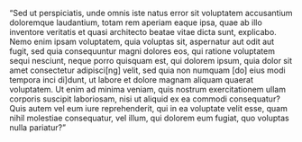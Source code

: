 “Sed ut perspiciatis, unde omnis iste natus error sit voluptatem accusantium doloremque laudantium, totam rem aperiam eaque ipsa,
quae ab illo inventore veritatis
et quasi architecto beatae vitae dicta sunt, explicabo. Nemo enim ipsam voluptatem, quia voluptas sit, aspernatur aut odit aut fugit,
sed quia consequuntur magni dolores eos, qui
ratione voluptatem sequi nesciunt, neque porro quisquam est, qui dolorem ipsum, quia dolor sit amet consectetur adipisci[ng] velit,
sed quia non numquam [do] eius modi tempora inci
di]dunt, ut labore et dolore magnam aliquam quaerat voluptatem. Ut enim ad minima veniam, quis nostrum exercitationem ullam
corporis suscipit laboriosam, nisi ut aliquid ex ea
commodi consequatur? Quis autem vel eum iure reprehenderit, qui in ea voluptate velit esse, quam nihil molestiae consequatur,
vel illum, qui dolorem eum fugiat, quo voluptas nulla pariatur?”
